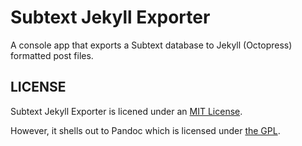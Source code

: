Subtext Jekyll Exporter
=======================

A console app that exports a Subtext database to Jekyll (Octopress) formatted post files.

## LICENSE

Subtext Jekyll Exporter is licened under an [MIT License](LICENSE).

However, it shells out to Pandoc which is licensed under [the GPL](http://www.gnu.org/copyleft/gpl.html).
